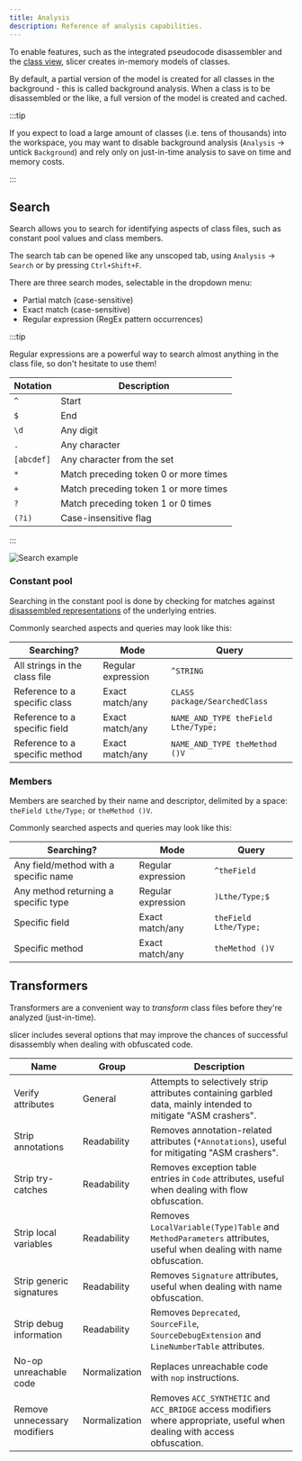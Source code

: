 ```yaml
---
title: Analysis
description: Reference of analysis capabilities.
---
```


To enable features, such as the integrated pseudocode disassembler and the [class view](/reference/class), slicer creates in-memory models of classes.

By default, a partial version of the model is created for all classes in the background - this is called background analysis.
When a class is to be disassembled or the like, a full version of the model is created and cached.

:::tip

If you expect to load a large amount of classes (i.e. tens of thousands) into the workspace, you may want to disable background analysis
(`Analysis` -> untick `Background`) and rely only on just-in-time analysis to save on time and memory costs.

:::

## Search

Search allows you to search for identifying aspects of class files, such as constant pool values and class members.

The search tab can be opened like any unscoped tab, using `Analysis` -> `Search` or by pressing `Ctrl+Shift+F`.

There are three search modes, selectable in the dropdown menu:

- Partial match (case-sensitive)
- Exact match (case-sensitive)
- Regular expression (RegEx pattern occurrences)

:::tip

Regular expressions are a powerful way to search almost anything in the class file, so don't hesitate to use them!

| Notation   | Description                           |
| ---------- | ------------------------------------- |
| `^`        | Start                                 |
| `$`        | End                                   |
| `\d`       | Any digit                             |
| `.`        | Any character                         |
| `[abcdef]` | Any character from the set            |
| `*`        | Match preceding token 0 or more times |
| `+`        | Match preceding token 1 or more times |
| `?`        | Match preceding token 1 or 0 times    |
| `(?i)`     | Case-insensitive flag                 |

:::

![Search example](/assets/search.png)

### Constant pool

Searching in the constant pool is done by checking for matches against [disassembled representations](/reference/disasm#constant-pool) of the underlying entries.

Commonly searched aspects and queries may look like this:

| Searching?                     | Mode               | Query                               |
| ------------------------------ | ------------------ | ----------------------------------- |
| All strings in the class file  | Regular expression | `^STRING`                           |
| Reference to a specific class  | Exact match/any    | `CLASS package/SearchedClass`       |
| Reference to a specific field  | Exact match/any    | `NAME_AND_TYPE theField Lthe/Type;` |
| Reference to a specific method | Exact match/any    | `NAME_AND_TYPE theMethod ()V`       |

### Members

Members are searched by their name and descriptor, delimited by a space: `theField Lthe/Type;` or `theMethod ()V`.

Commonly searched aspects and queries may look like this:

| Searching?                            | Mode               | Query                 |
| ------------------------------------- | ------------------ | --------------------- |
| Any field/method with a specific name | Regular expression | `^theField`           |
| Any method returning a specific type  | Regular expression | `)Lthe/Type;$`        |
| Specific field                        | Exact match/any    | `theField Lthe/Type;` |
| Specific method                       | Exact match/any    | `theMethod ()V`       |

## Transformers

Transformers are a convenient way to _transform_ class files before they're analyzed (just-in-time).

slicer includes several options that may improve the chances of successful disassembly when dealing with obfuscated code.

| Name                         | Group         | Description                                                                                                               |
| ---------------------------- | ------------- | ------------------------------------------------------------------------------------------------------------------------- |
| Verify attributes            | General       | Attempts to selectively strip attributes containing garbled data, mainly intended to mitigate "ASM crashers".             |
| Strip annotations            | Readability   | Removes annotation-related attributes (`*Annotations`), useful for mitigating "ASM crashers".                             |
| Strip try-catches            | Readability   | Removes exception table entries in `Code` attributes, useful when dealing with flow obfuscation.                          |
| Strip local variables        | Readability   | Removes `LocalVariable(Type)Table` and `MethodParameters` attributes, useful when dealing with name obfuscation.          |
| Strip generic signatures     | Readability   | Removes `Signature` attributes, useful when dealing with name obfuscation.                                                |
| Strip debug information      | Readability   | Removes `Deprecated`, `SourceFile`, `SourceDebugExtension` and `LineNumberTable` attributes.                              |
| No-op unreachable code       | Normalization | Replaces unreachable code with `nop` instructions.                                                                        |
| Remove unnecessary modifiers | Normalization | Removes `ACC_SYNTHETIC` and `ACC_BRIDGE` access modifiers where appropriate, useful when dealing with access obfuscation. |
